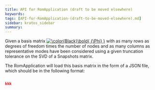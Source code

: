 ```yaml
---
title: API for RomApplication (draft to be moved elsewhere)
keywords: 
tags: [API-for-RomApplication-(draft-to-be-moved-elsewhere).md]
sidebar: kratos_sidebar
summary: 
---
```


Given a basis matrix <a href="https://www.codecogs.com/eqnedit.php?latex=\color{Black}\bold{ {\Phi} }" target="_blank"><img src="https://latex.codecogs.com/gif.latex?\color{Black}\bold{ {\Phi} }" title="\color{Black}\bold{ {\Phi} }" /></a> with as many rows as degrees of freedom times the number of nodes and as many columns as representative modes have been considered using a given truncation tolerance on the SVD of a Snapshots matrix.





The RomApplication will load this basis matrix in the form of a JSON file, which should be in the following format:

~~~json

kkk
~~~ 